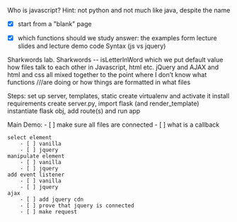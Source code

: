 Who is javascript? Hint: not python and not much like java, despite the name


- [x] start from a "blank" page
- [x] which functions should we study
        answer: the examples form lecture slides and lecture demo code
Syntax (js vs jquery)


Sharkwords lab.
    Sharkwords -- isLetterInWord
    which we put default value
    how files talk to each other in Javascript, html etc.
    jQuery and AJAX and html and css all mixed together to the point where I don’t know what functions ///are doing or how things are formatted in what files

Steps:
    set up server, templates, static
        create virtualenv and activate it
        install requirements
        create server.py, import flask (and render_template)
        instantiate flask obj, add route(s) and run app

Main Demo:
    - [ ] make sure all files are connected 
    - [ ] what is a callback

    select element 
        - [ ] vanilla 
        - [ ] jquery
    manipulate element 
        - [ ] vanilla 
        - [ ] jquery
    add event listener  
        - [ ] vanilla 
        - [ ] jquery
    ajax
        - [ ] add jquery cdn
        - [ ] prove that jquery is connected
        - [ ] make request

    




